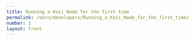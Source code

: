 ```yaml
---
title: Running a Koii Node for the first time
permalink: /earn/developers/Running_a_Koii_Node_for_the_first_time/
number: 1
layout: front
---
```

